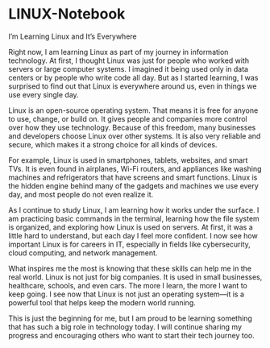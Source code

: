 # LINUX-Notebook

I’m Learning Linux and It’s Everywhere

Right now, I am learning Linux as part of my journey in information technology. At first, I thought Linux was just for people who worked with servers or large computer systems. I imagined it being used only in data centers or by people who write code all day. But as I started learning, I was surprised to find out that Linux is everywhere around us, even in things we use every single day.

Linux is an open-source operating system. That means it is free for anyone to use, change, or build on. It gives people and companies more control over how they use technology. Because of this freedom, many businesses and developers choose Linux over other systems. It is also very reliable and secure, which makes it a strong choice for all kinds of devices.

For example, Linux is used in smartphones, tablets, websites, and smart TVs. It is even found in airplanes, Wi-Fi routers, and appliances like washing machines and refrigerators that have screens and smart functions. Linux is the hidden engine behind many of the gadgets and machines we use every day, and most people do not even realize it.

As I continue to study Linux, I am learning how it works under the surface. I am practicing basic commands in the terminal, learning how the file system is organized, and exploring how Linux is used on servers. At first, it was a little hard to understand, but each day I feel more confident. I now see how important Linux is for careers in IT, especially in fields like cybersecurity, cloud computing, and network management.

What inspires me the most is knowing that these skills can help me in the real world. Linux is not just for big companies. It is used in small businesses, healthcare, schools, and even cars. The more I learn, the more I want to keep going. I see now that Linux is not just an operating system—it is a powerful tool that helps keep the modern world running.

This is just the beginning for me, but I am proud to be learning something that has such a big role in technology today. I will continue sharing my progress and encouraging others who want to start their tech journey too.

